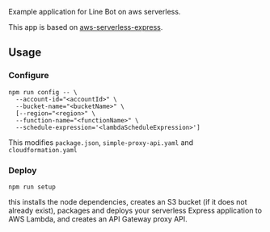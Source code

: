 
Example application for Line Bot on aws serverless.

This app is based on [aws-serverless-express](https://github.com/awslabs/aws-serverless-express).

## Usage
### Configure
```
npm run config -- \
  --account-id="<accountId>" \
  --bucket-name="<bucketName>" \
  [--region="<region>" \
  --function-name="<functionName>" \
  --schedule-expression='<lambdaScheduleExpression>']
```
This modifies `package.json`, `simple-proxy-api.yaml` and `cloudformation.yaml`

### Deploy
```
npm run setup
```
this installs the node dependencies, creates an S3 bucket (if it does not already exist), packages and deploys your serverless Express application to AWS Lambda, and creates an API Gateway proxy API.
